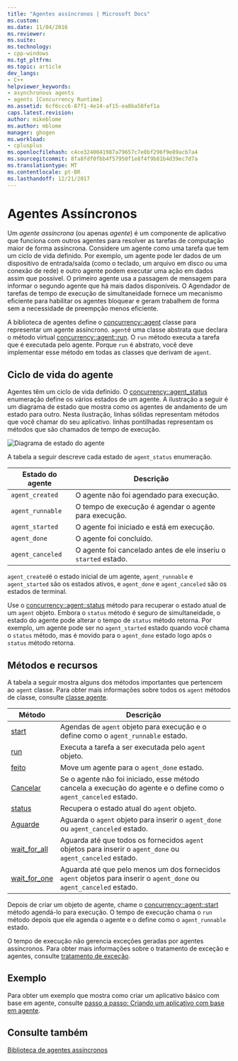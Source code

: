 ```yaml
---
title: "Agentes assíncronos | Microsoft Docs"
ms.custom: 
ms.date: 11/04/2016
ms.reviewer: 
ms.suite: 
ms.technology:
- cpp-windows
ms.tgt_pltfrm: 
ms.topic: article
dev_langs:
- C++
helpviewer_keywords:
- asynchronous agents
- agents [Concurrency Runtime]
ms.assetid: 6cf6ccc6-87f1-4e14-af15-ea8ba58fef1a
caps.latest.revision: 
author: mikeblome
ms.author: mblome
manager: ghogen
ms.workload:
- cplusplus
ms.openlocfilehash: c4ce3240041987a79657c7e8bf296f9e89acb7a4
ms.sourcegitcommit: 8fa8fdf0fbb4f57950f1e8f4f9b81b4d39ec7d7a
ms.translationtype: MT
ms.contentlocale: pt-BR
ms.lasthandoff: 12/21/2017
---
```

# <a name="asynchronous-agents"></a>Agentes Assíncronos
Um *agente assíncrona* (ou apenas *agente*) é um componente de aplicativo que funciona com outros agentes para resolver as tarefas de computação maior de forma assíncrona. Considere um agente como uma tarefa que tem um ciclo de vida definido. Por exemplo, um agente pode ler dados de um dispositivo de entrada/saída (como o teclado, um arquivo em disco ou uma conexão de rede) e outro agente podem executar uma ação em dados assim que possível. O primeiro agente usa a passagem de mensagem para informar o segundo agente que há mais dados disponíveis. O Agendador de tarefas de tempo de execução de simultaneidade fornece um mecanismo eficiente para habilitar os agentes bloquear e geram trabalhem de forma sem a necessidade de preempção menos eficiente.  
  

 A biblioteca de agentes define o [concurrency::agent](../../parallel/concrt/reference/agent-class.md) classe para representar um agente assíncrono. `agent`é uma classe abstrata que declara o método virtual [concurrency::agent::run](reference/agent-class.md#run). O `run` método executa a tarefa que é executada pelo agente. Porque `run` é abstrato, você deve implementar esse método em todas as classes que derivam de `agent`.  
  
## <a name="agent-life-cycle"></a>Ciclo de vida do agente  
 Agentes têm um ciclo de vida definido. O [concurrency::agent_status](reference/concurrency-namespace-enums.md#agent_status) enumeração define os vários estados de um agente. A ilustração a seguir é um diagrama de estado que mostra como os agentes de andamento de um estado para outro. Nesta ilustração, linhas sólidas representam métodos que você chamar do seu aplicativo. linhas pontilhadas representam os métodos que são chamados de tempo de execução.  
  
 ![Diagrama de estado do agente](../../parallel/concrt/media/agentstate.png "agentstate")  
  
 A tabela a seguir descreve cada estado de `agent_status` enumeração.  
  
|Estado do agente|Descrição|  
|-----------------|-----------------|  
|`agent_created`|O agente não foi agendado para execução.|  
|`agent_runnable`|O tempo de execução é agendar o agente para execução.|  
|`agent_started`|O agente foi iniciado e está em execução.|  
|`agent_done`|O agente foi concluído.|  
|`agent_canceled`|O agente foi cancelado antes de ele inseriu o `started` estado.|  
  
 `agent_created`é o estado inicial de um agente, `agent_runnable` e `agent_started` são os estados ativos, e `agent_done` e `agent_canceled` são os estados de terminal.  
  
 Use o [concurrency::agent::status](reference/agent-class.md#status) método para recuperar o estado atual de um `agent` objeto. Embora o `status` método é seguro de simultaneidade, o estado do agente pode alterar o tempo de `status` método retorna. Por exemplo, um agente pode ser no `agent_started` estado quando você chama o `status` método, mas é movido para o `agent_done` estado logo após o `status` método retorna.  

  
## <a name="methods-and-features"></a>Métodos e recursos  
 A tabela a seguir mostra alguns dos métodos importantes que pertencem ao `agent` classe. Para obter mais informações sobre todos os `agent` métodos de classe, consulte [classe agente](../../parallel/concrt/reference/agent-class.md).  
  
|Método|Descrição|  
|------------|-----------------|  
|[start](reference/agent-class.md#start)|Agendas de `agent` objeto para execução e o define como o `agent_runnable` estado.|  
|[run](reference/agent-class.md#run)|Executa a tarefa a ser executada pelo `agent` objeto.|  
|[feito](reference/agent-class.md#done)|Move um agente para o `agent_done` estado.|  
|[Cancelar](../../parallel/concrt/cancellation-in-the-ppl.md#cancel)|Se o agente não foi iniciado, esse método cancela a execução do agente e o define como o `agent_canceled` estado.|  
|[status](reference/agent-class.md#status)|Recupera o estado atual do `agent` objeto.|  
|[Aguarde](reference/agent-class.md#wait)|Aguarda o `agent` objeto para inserir o `agent_done` ou `agent_canceled` estado.|  
|[wait_for_all](reference/agent-class.md#wait_for_all)|Aguarda até que todos os fornecidos `agent` objetos para inserir o `agent_done` ou `agent_canceled` estado.|  
|[wait_for_one](reference/agent-class.md#wait_for_one)|Aguarda até que pelo menos um dos fornecidos `agent` objetos para inserir o `agent_done` ou `agent_canceled` estado.|  
  
 Depois de criar um objeto de agente, chame o [concurrency::agent::start](reference/agent-class.md#start) método agendá-lo para execução. O tempo de execução chama o `run` método depois que ele agenda o agente e o define como o `agent_runnable` estado.  
  
 O tempo de execução não gerencia exceções geradas por agentes assíncronos. Para obter mais informações sobre o tratamento de exceção e agentes, consulte [tratamento de exceção](../../parallel/concrt/exception-handling-in-the-concurrency-runtime.md).  
  
## <a name="example"></a>Exemplo  
 Para obter um exemplo que mostra como criar um aplicativo básico com base em agente, consulte [passo a passo: Criando um aplicativo com base em agente](../../parallel/concrt/walkthrough-creating-an-agent-based-application.md).  
  
## <a name="see-also"></a>Consulte também  
 [Biblioteca de agentes assíncronos](../../parallel/concrt/asynchronous-agents-library.md)

